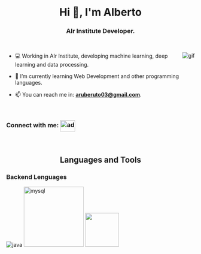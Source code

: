 <h1 align="center">Hi 👋, I'm Alberto</h1>
<h3 align="center">AIr Institute Developer.</h3>

<br>

<!-- <p align="right"> <h3>Profile Views :-</h3> <img src="https://komarev.com/ghpvc/?username=adam-pw&label=Profile%20views&color=0e75b6&style=flat" 
    alt="adam-pw" /> 
  </p>

<br>
-->
<p><img align="right" src="https://github.com/Adam-pw/Adam-pw/blob/main/animation_500_kxa883sd.gif" alt="gif" /></p>


- ‍💻 Working in AIr Institute, developing machine learning, deep learning and data processing.

- 🌱 I’m currently learning Web Development and other programming languages.

- 📫 You can reach me in: **aruberuto03@gmail.com**.

<br>

<h3 align="left">Connect with me:
  <a href="https://www.linkedin.com/in/adam-pithewan/" target="blank"><img align="center"
      src="https://raw.githubusercontent.com/rahuldkjain/github-profile-readme-generator/master/src/images/icons/Social/linked-in-alt.svg"
      alt="adam pithewan" height="30" width="40" /></a>

</h3>
<br>

<h2 align="center">Languages and Tools</h2>
<h3 align="left">Backend Lenguages</h3>
<img src="https://www.vectorlogo.zone/logos/java/java-ar21.svg" alt="java">
<img src="https://www.vectorlogo.zone/logos/mysql/mysql-horizontal.svg" alt="mysql" width="160">
<img src="https://i1.wp.com/filipjaniszewski.com/wp-content/uploads/2016/12/C-PNG-Clipart.png?fit=550%2C380" alt="" width="90">
<img src="" alt="" width="">
<img src="" alt="" width="">
<img src="" alt="" width="">
<img src="" alt="" width="">
<img src="" alt="" width="">
<img src="" alt="" width="">
<img src="" alt="" width="">
<img src="" alt="" width="">
<img src="" alt="" width="">
<img src="" alt="" width="">
<img src="" alt="" width="">
<img src="" alt="" width="">
<img src="" alt="" width="">
<img src="" alt="" width="">
<img src="" alt="" width="">
<img src="" alt="" width="">
<img src="" alt="" width="">
<img src="" alt="" width="">
<img src="" alt="" width="">
<img src="" alt="" width="">
<img src="" alt="" width="">
<img src="" alt="" width="">
<img src="" alt="" width="">
<img src="" alt="" width="">
<img src="" alt="" width="">
<img src="" alt="" width="">
<img src="" alt="" width="">
<img src="" alt="" width="">
<img src="" alt="" width="">
<img src="" alt="" width="">
<img src="" alt="" width="">
<img src="" alt="" width="">
<img src="" alt="" width="">
<img src="" alt="" width="">
<img src="" alt="" width="">
<img src="" alt="" width="">
<img src="" alt="" width="">
<img src="" alt="" width="">
<img src="" alt="" width="">
<img src="" alt="" width="">
<img src="" alt="" width="">
<img src="" alt="" width="">
<img src="" alt="" width="">
<img src="" alt="" width="">
<img src="" alt="" width="">
<img src="" alt="" width="">
<img src="" alt="" width="">
<img src="" alt="" width="">
<img src="" alt="" width="">
<img src="" alt="" width="">
<img src="" alt="" width="">
<img src="" alt="" width="">
<img src="" alt="" width="">
<img src="" alt="" width="">

<br>




<!-- 
<h3>Statistical Data :-</h3>
<p><img align="center"
    src="https://github-readme-stats.vercel.app/api/top-langs?username=adam-pw&show_icons=true&locale=en&bg_color=0d1117&text_color=ffffff&layout=compact"
    alt="adam-pw" 
    bg_color=#808080/></p>

<br>

<p>&nbsp;<img align="center" src="https://github-readme-stats.vercel.app/api?username=adam-pw&show_icons=true&locale=en&bg_color=0d1117&text_color=ffffff&repo=convoychat"
    alt="adam-pw" /></p>

<br>

<p><img align="center" src="https://github-readme-streak-stats.herokuapp.com/?user=Adam-pw&theme=dark&background=0d1117&date_format=M%20j%5B%2C%20Y%5D" alt="adam-pw" /></p>
      
<p align="left"> <a href="https://twitter.com/" target="blank"><img
      src="https://img.shields.io/twitter/follow/?logo=twitter&style=for-the-badge" alt="" /></a> </p> -->
